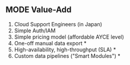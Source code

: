 ## MODE Value-Add

1. Cloud Support Engineers (in Japan)
1. Simple Auth/IAM
1. Simple pricing model (affordable AYCE level)
1. One-off manual data export *
1. High-availability, high-throughput (SLA) *
1. Custom data pipelines ("Smart Modules") *
